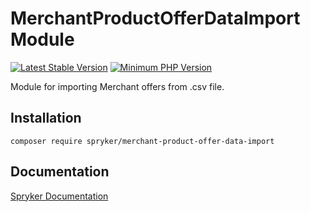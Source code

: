 # MerchantProductOfferDataImport Module
[![Latest Stable Version](https://poser.pugx.org/spryker/merchant-product-offer-data-import/v/stable.svg)](https://packagist.org/packages/spryker/merchant-product-offer-data-import)
[![Minimum PHP Version](https://img.shields.io/badge/php-%3E%3D%208.1-8892BF.svg)](https://php.net/)

Module for importing Merchant offers from .csv file.

## Installation

```
composer require spryker/merchant-product-offer-data-import
```

## Documentation

[Spryker Documentation](https://docs.spryker.com)
